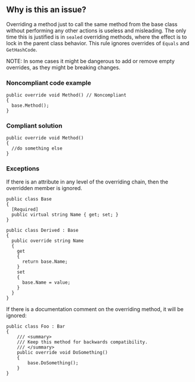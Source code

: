 ## Why is this an issue?
 
Overriding a method just to call the same method from the base class without performing any other actions is useless and misleading. The only time this is justified is in `sealed` overriding methods, where the effect is to lock in the parent class behavior. This rule ignores overrides of `Equals` and `GetHashCode`.
 
NOTE: In some cases it might be dangerous to add or remove empty overrides, as they might be breaking changes.
 
### Noncompliant code example

    public override void Method() // Noncompliant
    {
      base.Method();
    }

### Compliant solution

    public override void Method()
    {
      //do something else
    }

### Exceptions
 
If there is an attribute in any level of the overriding chain, then the overridden member is ignored.

    public class Base
    {
      [Required]
      public virtual string Name { get; set; }
    }
    
    public class Derived : Base
    {
      public override string Name
      {
        get
        {
          return base.Name;
        }
        set
        {
          base.Name = value;
        }
      }
    }

If there is a documentation comment on the overriding method, it will be ignored:

    public class Foo : Bar
    {
        /// <summary>
        /// Keep this method for backwards compatibility.
        /// </summary>
        public override void DoSomething()
        {
            base.DoSomething();
        }
    }